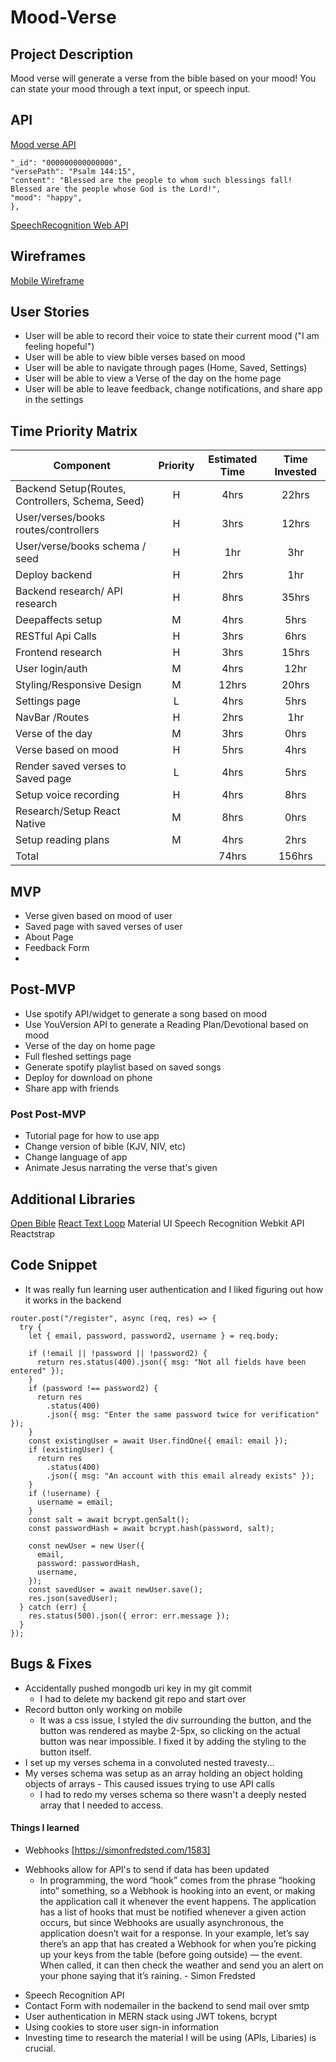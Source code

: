 # Mood-Verse

## Project Description
Mood verse will generate a verse from the bible based on your mood! You can state your mood through a text input, or speech input.
## API
[Mood verse API]()
```{
"_id": "000000000000000",
"versePath": "Psalm 144:15",
"content": "Blessed are the people to whom such blessings fall! Blessed are the people whose God is the Lord!",
"mood": "happy",
},
```
[SpeechRecognition Web API](https://developer.mozilla.org/en-US/docs/Web/API/SpeechRecognition)


## Wireframes
[Mobile Wireframe](https://www.figma.com/file/ZGbwX63DAzaRzunCK5cLhn/Mood-Verse)

## User Stories
* User will be able to record their voice  to state their current mood ("I am feeling hopeful")
* User will be able to view bible verses based on mood
* User will be able to navigate through pages (Home, Saved, Settings)
* User will be able to view a Verse of the day on the home page
* User will be able to leave feedback, change notifications, and share app in the settings

## Time Priority Matrix
| Component                    | Priority | Estimated Time | Time Invested |
| --------------------------   | :----:   |  :-----------: | :-----------: |
| Backend Setup(Routes, Controllers, Schema, Seed)          |    H     |      4hrs      |  22hrs |
| User/verses/books routes/controllers | H | 3hrs | 12hrs |
|  User/verse/books schema / seed | H | 1hr | 3hr|
| Deploy backend | H | 2hrs | 1hr |
| Backend research/ API research | H | 8hrs | 35hrs |
| Deepaffects setup | M | 4hrs | 5hrs |
| RESTful Api Calls            | H | 3hrs | 6hrs |
| Frontend research | H | 3hrs | 15hrs |
| User login/auth | M | 4hrs | 12hr |
| Styling/Responsive Design | M | 12hrs | 20hrs |
| Settings page | L | 4hrs | 5hrs |
| NavBar /Routes | H | 2hrs | 1hr |
| Verse of the day | M | 3hrs | 0hrs |
| Verse based on mood | H | 5hrs | 4hrs |
| Render saved verses to Saved page | L | 4hrs | 5hrs |
| Setup voice recording | H | 4hrs | 8hrs |
| Research/Setup React Native | M | 8hrs | 0hrs |
| Setup reading plans | M | 4hrs | 2hrs |
| Total                        |          |     74hrs     |     156hrs        |   
## MVP
* Verse given based on mood of user
* Saved page with saved verses of user
* About Page
* Feedback Form
*
## Post-MVP
* Use spotify API/widget to generate a song based on mood
* Use YouVersion API to generate a Reading Plan/Devotional based on mood
* Verse of the day on home page
* Full fleshed settings page
* Generate spotify playlist based on saved songs
* Deploy for download on phone
* Share app with friends


### Post Post-MVP
* Tutorial page for how to use app
* Change version of bible (KJV, NIV, etc)
* Change language of app
* Animate Jesus narrating the verse that's given

## Additional Libraries
[Open Bible](https://www.openbible.info/topics/)
[React Text Loop](https://github.com/braposo/react-text-loop)
    Material UI
    Speech Recognition Webkit API
    Reactstrap
## Code Snippet
* It was really fun learning user authentication and I liked figuring out how it works in the backend
```
router.post("/register", async (req, res) => {
  try {
    let { email, password, password2, username } = req.body;

    if (!email || !password || !password2) {
      return res.status(400).json({ msg: "Not all fields have been entered" });
    }
    if (password !== password2) {
      return res
        .status(400)
        .json({ msg: "Enter the same password twice for verification" });
    }
    const existingUser = await User.findOne({ email: email });
    if (existingUser) {
      return res
        .status(400)
        .json({ msg: "An account with this email already exists" });
    }
    if (!username) {
      username = email;
    }
    const salt = await bcrypt.genSalt();
    const passwordHash = await bcrypt.hash(password, salt);

    const newUser = new User({
      email,
      password: passwordHash,
      username,
    });
    const savedUser = await newUser.save();
    res.json(savedUser);
  } catch (err) {
    res.status(500).json({ error: err.message });
  }
});
```
## Bugs & Fixes
* Accidentally pushed mongodb uri key in my git commit
    * I had to delete my backend git repo and start over
* Record button only working on mobile
    * It was a css issue, I styled the div surrounding the button, and the button was rendered as maybe 2-5px, so clicking on the actual button was near impossible. I fixed it by adding the styling to the button itself.
* I set up my verses schema in a convoluted nested travesty...
* My verses schema was setup as an array holding an object holding objects of arrays - This caused issues trying to use API calls
    * I had to redo my verses schema so there wasn't a deeply nested array that I needed to access.
#### Things I learned
- Webhooks [https://simonfredsted.com/1583]
* Webhooks allow for API's to send if data has been updated
    * In programming, the word “hook” comes from the phrase “hooking into” something, so a Webhook is hooking into an event, or making the application call it whenever the event happens. The application has a list of hooks that must be notified whenever a given action occurs, but since Webhooks are usually asynchronous, the application doesn’t wait for a response. In your example, let’s say there’s an app that has created a Webhook for when you’re picking up your keys from the table (before going outside) — the event. When called, it can then check the weather and send you an alert on your phone saying that it’s raining. - Simon Fredsted
- Speech Recognition API
- Contact Form with nodemailer in the backend to send mail over smtp
- User authentication in MERN stack using JWT tokens, bcrypt
- Using cookies to store user sign-in information
- Investing time to research the material I will be using (APIs, Libaries) is crucial.